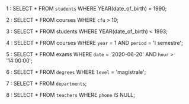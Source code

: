 1 : SELECT * FROM `students` WHERE YEAR(date_of_birth) = 1990;

2 : SELECT * FROM courses WHERE `cfu` > 10;

3 : SELECT * FROM students WHERE YEAR(date_of_birth) < 1993;

4 : SELECT * FROM courses WHERE `year` = 1 AND `period` = 'I semestre';

5 : SELECT * FROM exams WHERE `date` = '2020-06-20' AND `hour` > '14:00:00';

6 : SELECT * FROM `degrees` WHERE `level` = 'magistrale';

7 : SELECT * FROM `departments`;

8 : SELECT * FROM `teachers` WHERE `phone` IS NULL;